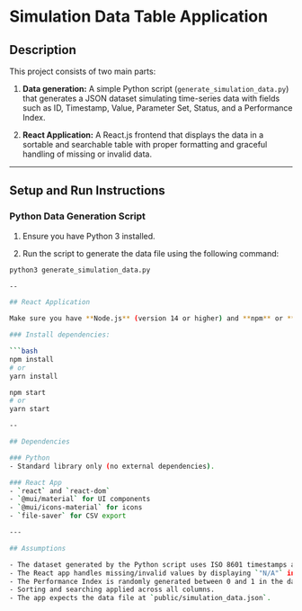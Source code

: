 # Simulation Data Table Application

## Description

This project consists of two main parts:

1. **Data generation:** A simple Python script (`generate_simulation_data.py`) that generates a JSON dataset simulating time-series data with fields such as ID, Timestamp, Value, Parameter Set, Status, and a Performance Index.

2. **React Application:** A React.js frontend that displays the data in a sortable and searchable table with proper formatting and graceful handling of missing or invalid data.

---

## Setup and Run Instructions

### Python Data Generation Script

1. Ensure you have Python 3 installed.

2. Run the script to generate the data file using the following command:

```bash
python3 generate_simulation_data.py

-- 

## React Application

Make sure you have **Node.js** (version 14 or higher) and **npm** or **yarn** installed.

### Install dependencies:

```bash
npm install
# or
yarn install

npm start
# or
yarn start

-- 

## Dependencies

### Python
- Standard library only (no external dependencies).

### React App
- `react` and `react-dom`
- `@mui/material` for UI components
- `@mui/icons-material` for icons
- `file-saver` for CSV export

---

## Assumptions

- The dataset generated by the Python script uses ISO 8601 timestamps and may include missing or invalid values for the **value** field.
- The React app handles missing/invalid values by displaying `"N/A"` in the table.
- The Performance Index is randomly generated between 0 and 1 in the data script and formatted to two decimals in the React table.
- Sorting and searching applied across all columns.
- The app expects the data file at `public/simulation_data.json`.

